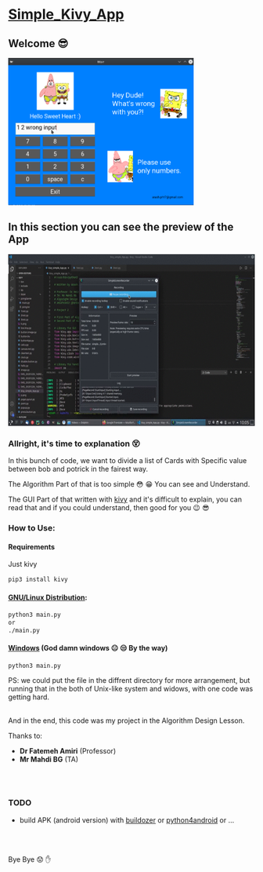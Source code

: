 # [Simple_Kivy_App](https://github.com/arashph17/kivy_simple_app)
## Welcome :sunglasses:

<img src="demo.png" alt="a demo pic of app" height="300">

## In this section you can see the preview of the App

<img src="demo.gif" height="350">

### Allright, it's time to explanation :dizzy_face:

In this bunch of code, we want to divide a list of Cards with Specific value between bob and potrick in the fairest way.

The Algorithm Part of that is too simple :flushed: :grin: You can see and Understand.

The GUI Part of that written with [kivy](https://kivy.org/#home) and it's difficult to explain, you can read that and if you could understand, then good for you :wink: :sunglasses:
<br />
### How to Use:
#### Requirements
Just kivy
```bash
pip3 install kivy
```
#### [GNU/Linux Distribution](https://www.gnu.org/gnu/linux-and-gnu.en.html):

```
python3 main.py
or
./main.py
```

#### [Windows](https://stallman.org/microsoft.html) (God damn windows :neutral_face: :unamused: By the way)
```
python3 main.py
```

PS: we could put the file in the diffrent directory for more arrangement, but running that in the both of Unix-like system and widows, with one code was getting hard.
<br />
<br />

And in the end, this code was my project in the Algorithm Design Lesson.

Thanks to: <br />
- **Dr Fatemeh Amiri** (Professor) <br />
- **Mr Mahdi BG** (TA)
 
<br />
<br />

### TODO
- build APK (android version) with [buildozer](https://buildozer.readthedocs.io/en/latest/) or [python4android](https://python-for-android.readthedocs.io/en/latest/) or ...
<br />
<br />

Bye Bye :worried: :hand:

<br />
<br />
